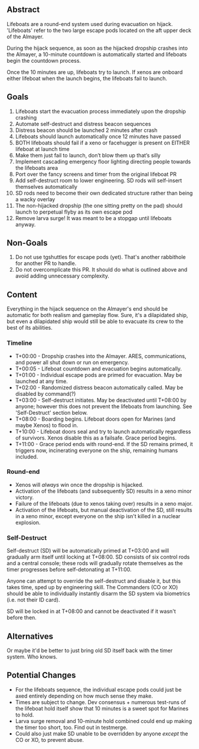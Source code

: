 ## Abstract

Lifeboats are a round-end system used during evacuation on hijack. 'Lifeboats' refer to the two large escape pods located on the aft upper deck of the Almayer.

During the hijack sequence, as soon as the hijacked dropship crashes into the Almayer, a 10-minute countdown is automatically started and lifeboats begin the countdown process.

Once the 10 minutes are up, lifeboats try to launch. If xenos are onboard either lifeboat when the launch begins, the lifeboats fail to launch.

## Goals

1. Lifeboats start the evacuation process immediately upon the dropship crashing
2. Automate self-destruct and distress beacon sequences
3. Distress beacon should be launched 2 minutes after crash
4. Lifeboats should launch automatically once 12 minutes have passed
5. BOTH lifeboats should fail if a xeno or facehugger is present on EITHER lifeboat at launch time
6. Make them just fail to launch, don’t blow them up that’s silly
7. Implement cascading emergency floor lighting directing people towards the lifeboats area
8. Port over the fancy screens and timer from the original lifeboat PR
9. Add self-destruct room to lower engineering. SD rods will self-insert themselves automatically
10. SD rods need to become their own dedicated structure rather than being a wacky overlay
11. The non-hijacked dropship (the one sitting pretty on the pad) should launch to perpetual flyby as its own escape pod
12. Remove larva surge! It was meant to be a stopgap until lifeboats anyway.

## Non-Goals

1. Do not use tgshuttles for escape pods (yet). That's another rabbithole for another PR to handle.
2. Do not overcomplicate this PR. It should do what is outlined above and avoid adding unnecessary complexity.

## Content

Everything in the hijack sequence on the Almayer's end should be automatic for both realism and gameplay flow. Sure, it's a dilapidated ship, but even a dilapidated ship would still be able to evacuate its crew to the best of its abilities.

### Timeline

* T+00:00 - Dropship crashes into the Almayer. ARES, communications, and power all shut down or run on emergency.
* T+00:05 - Lifeboat countdown and evacuation begins automatically.
* T+01:00 - Individual escape pods are primed for evacuation. May be launched at any time.
* T+02:00 - Randomized distress beacon automatically called. May be disabled by command(?)
* T+03:00 - Self-destruct initiates. May be deactivated until T+08:00 by anyone; however this does not prevent the lifeboats from launching. See 'Self-Destruct' section below.
* T+08:00 - Boarding begins. Lifeboat doors open for Marines (and maybe Xenos) to flood in.
* T+10:00 - Lifeboat doors seal and try to launch automatically regardless of survivors. Xenos disable this as a failsafe. Grace period begins.
* T+11:00 - Grace period ends with round-end. If the SD remains primed, it triggers now, incinerating everyone on the ship, remaining humans included.

### Round-end

* Xenos will *always* win once the dropship is hijacked.
* Activation of the lifeboats (and subsequently SD) results in a xeno minor victory. 
* Failure of the lifeboats (due to xenos taking over) results in a xeno major.
* Activation of the lifeboats, but manual deactivation of the SD, still results in a xeno minor, except everyone on the ship isn't killed in a nuclear explosion.

### Self-Destruct

Self-destruct (SD) will be automatically primed at T+03:00 and will gradually arm itself until locking at T+08:00. SD consists of six control rods and a central console; these rods will gradually rotate themselves as the timer progresses before self-detonating at T+11:00.

Anyone can attempt to override the self-destruct and disable it, but this takes time, sped up by engineering skill. The Commanders (CO or XO) should be able to individually instantly disarm the SD system via biometrics (i.e. not their ID card).

SD will be locked in at T+08:00 and cannot be deactivated if it wasn't before then.

## Alternatives

Or maybe it'd be better to just bring old SD itself back with the timer system. Who knows.

## Potential Changes

* For the lifeboats sequence, the individual escape pods could just be axed entirely depending on how much sense they make.
* Times are subject to change. Dev consensus + numerous test-runs of the lifeboat hold itself show that 10 minutes is a sweet spot for Marines to hold.
* Larva surge removal and 10-minute hold combined could end up making the timer too short, too. Find out in testmerge.
* Could also just make SD unable to be overridden by anyone *except* the CO or XO, to prevent abuse.
